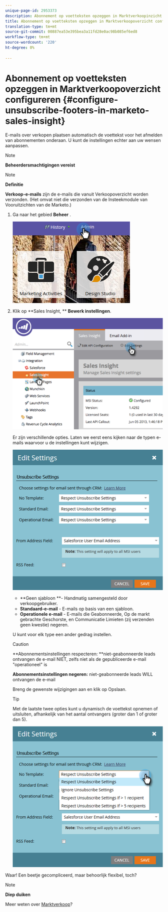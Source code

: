 ```yaml
---
unique-page-id: 2953373
description: Abonnement op voetteksten opzeggen in Marktverkoopinzicht - Marketo Docs - Productdocumentatie configureren
title: Abonnement op voetteksten opzeggen in Marktverkoopoverzicht configureren
translation-type: tm+mt
source-git-commit: 00887ea53e395bea3a11fd28e0ac98b085ef6ed8
workflow-type: tm+mt
source-wordcount: '220'
ht-degree: 0%

---
```



# Abonnement op voetteksten opzeggen in Marktverkoopoverzicht configureren {#configure-unsubscribe-footers-in-marketo-sales-insight}

E-mails over verkopen plaatsen automatisch de voettekst voor het afmelden van abonnementen onderaan. U kunt de instellingen echter aan uw wensen aanpassen.

>[!NOTE]
>
>**Beheerdersmachtigingen vereist**

>[!NOTE]
>
>**Definitie**
>
>**Verkoop-e-mails** zijn de e-mails die vanuit Verkoopoverzicht worden verzonden. (Het omvat niet die verzonden van de Insteekmodule van Vooruitzichten van de Marketo.)

1. Ga naar het gebied **Beheer** .

   ![](assets/one-1.png)

1. Klik op **Sales Insight, ** **Bewerk instellingen**.

   ![](assets/two-1.png)

   Er zijn verschillende opties. Laten we eerst eens kijken naar de typen e-mails waarvoor u de instellingen kunt wijzigen.

   ![](assets/three-1.png)

   * **Geen sjabloon **- Handmatig samengesteld door verkoopgebruiker.
   * **Standaard-e-mail** - E-mails op basis van een sjabloon.
   * **Operationele e-mail** - E-mails die Geabonneerde, Op de markt gebrachte Geschorste, en Communicatie Limieten (zij verzenden geen kwestie) negeren.

   U kunt voor elk type een ander gedrag instellen.

   >[!CAUTION]
   >
   >**Abonnementsinstellingen respecteren: **niet-geabonneerde leads ontvangen de e-mail NIET, zelfs niet als de gepubliceerde e-mail &quot;operationeel&quot; is
   >
   >
   >**Abonnementsinstellingen negeren:** niet-geabonneerde leads WILL ontvangen de e-mail

   Breng de gewenste wijzigingen aan en klik op Opslaan.

   >[!TIP]
   >
   >Met de laatste twee opties kunt u dynamisch de voettekst opnemen of uitsluiten, afhankelijk van het aantal ontvangers (groter dan 1 of groter dan 5).

   ![](assets/four-1.png)

Waar! Een beetje gecompliceerd, maar behoorlijk flexibel, toch?

>[!NOTE]
>
>**Diep duiken**
>
>Meer weten over [Marktverkoop](http://docs.marketo.com/display/docs/marketo+sales+insight)?

